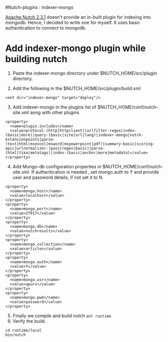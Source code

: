 #Nutch-plugins : indexer-mongo

[Apache Nutch 2.3.1](http://nutch.apache.org/downloads.html) doesn't provide an in-built plugin for indexing into mongodb. Hence, I decided to write one for myself. It uses basic authentication to connect to mongodb.

# Add indexer-mongo plugin while building nutch

  1. Paste the indexer-mongo directory under $NUTCH_HOME/src/plugin directory.
  
  2. Add the following in the $NUTCH_HOME/src/plugin/build.xml
  
  ```
  <ant dir="indexer-mongo" target="deploy"/>
  ```
  
  3. Add indexer-mongo in the plugins list of $NUTCH_HOME/conf/nutch-site.xml aong with other plugins
  
  ```
  <property>
    <name>plugin.includes</name>
    <value>protocol-(http|httpclient)|urlfilter-regex|index-(basic|more)|query-(basic|site|url|lang)|indexer-mongo|nutch-extensionpoints|parse-(text|html|msexcel|msword|mspowerpoint|pdf)|summary-basic|scoring-opic|urlnormalizer-(pass|regex|basic)|parse-(html|tika|metatags)|index-(basic|anchor|more|metadata)</value>
  </property>
  ```
  
  4. Add Mongo-db configuration properties in $NUTCH_HOME/conf/nutch-site.xml. If authentication is needed , set mongo.auth to Y and provide user and password details, if not set it to N.
  
  ```
  <property>
    <name>mongo.host</name>
    <value>localhost</value>
  </property>
  <property>
    <name>mongo.port</name>
    <value>27017</value>
  </property>
  <property>
    <name>mongo.db</name>
    <value>nutchresults</value>
  </property>
  <property>
    <name>mongo.collection</name>
    <value>articles</value>
  </property>
  <property>
    <name>mongo.auth</name>
    <value>Y</value>
  </property>
  <property>
    <name>mongo.usr</name>
    <value>apurv</value>
  </property>
  <property>
    <name>mongo.pwd</name>
    <value>password</value>
  </property>
  ```
  
  5. Finally we compile and build nutch `ant runtime`
  6. Verify the build.
  
  ```
  cd runtime/local
  bin/nutch
  ```
